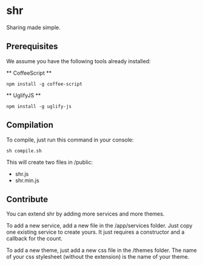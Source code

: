 shr
===

Sharing made simple.

## Prerequisites

We assume you have the following tools already installed:

** CoffeeScript **

    npm install -g coffee-script

** UglifyJS **
  
    npm install -g uglify-js

## Compilation

To compile, just run this command in your console:

    sh compile.sh

This will create two files in /public:

- shr.js
- shr.min.js

## Contribute

You can extend shr by adding more services and more themes.

To add a new service, add a new file in the /app/services folder. Just copy one existing service to create yours.
It just requires a constructor and a callback for the count.

To add a new theme, just add a new css file in the /themes folder. The name of your css stylesheet (without the extension) is the name of your theme.